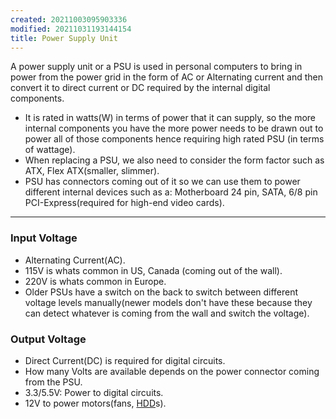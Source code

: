 ```yaml
---
created: 20211003095903336
modified: 20211031193144154
title: Power Supply Unit
---
```


A power supply unit or a PSU is used in personal computers to bring in power from the power grid in the form of AC or Alternating current and then convert it to direct current or DC required by the internal digital components.

- It is rated in watts(W) in terms of power that it can supply, so the more internal components you have the more power needs to be drawn out to power all of those components hence requiring high rated PSU (in terms of wattage).
- When replacing a PSU, we also need to consider the form factor such as ATX, Flex ATX(smaller, slimmer).
- PSU has connectors coming out of it so we can use them to power different internal devices such as a: Motherboard 24 pin, SATA, 6/8 pin PCI-Express(required for high-end video cards).

---

### Input Voltage

- Alternating Current(AC).
- 115V is whats common in US, Canada (coming out of the wall).
- 220V is whats common in Europe.
- Older PSUs have a switch on the back to switch between different voltage levels manually(newer models don't have these because they can detect whatever is coming from the wall and switch the voltage).

### Output Voltage

- Direct Current(DC) is required for digital circuits.
- How many Volts are available depends on the power connector coming from the PSU.
- 3.3/5.5V: Power to digital circuits.
- 12V to power motors(fans, [HDD](#HDD)s).
